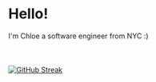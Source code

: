 <html>
    <h1>Hello!</h1>
    <body>I'm Chloe a software engineer from NYC :)</body>
    <br> <br> <br> <br>
    <a href="https://git.io/streak-stats"><img src="https://streak-stats.demolab.com/?user=LocalGoddess&theme=dark&exclude_days=Sun,Sat" alt="GitHub Streak" /></a>
</html>
